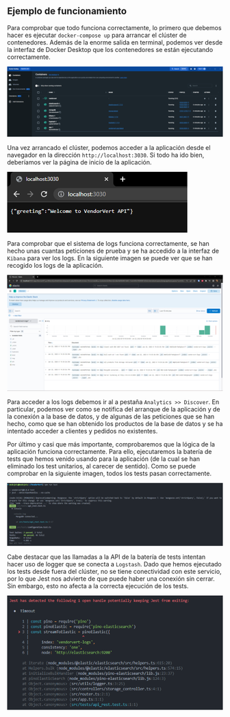 ## Ejemplo de funcionamiento

Para comprobar que todo funciona correctamente, lo primero que debemos hacer es ejecutar ``docker-compose up`` para arrancar el clúster de contenedores. Además de la enorme salida en terminal, podemos ver desde la interfaz de Docker Desktop que los contenedores se están ejecutando correctamente.

![Docker Compose Up](./imgs/docker_compose_running.png)

Una vez arrancado el clúster, podemos acceder a la aplicación desde el navegador en la dirección ``http://localhost:3030``. Si todo ha ido bien, deberíamos ver la página de inicio de la aplicación.

![Página de inicio](./imgs/greeting.png)

Para comprobar que el sistema de logs funciona correctamente, se han hecho unas cuantas peticiones de prueba y se ha accedido a la interfaz de ``Kibana`` para ver los logs. En la siguiente imagen se puede ver que se han recogido los logs de la aplicación.

![Logs de la aplicación](./imgs/kibana_working.png)

Para acceder a los logs debemos ir al a pestaña ``Analytics >> Discover``. En particular, podemos ver como se notifica del arranque de la aplicación y de la conexión a la base de datos, y de algunas de las peticiones que se han hecho, como que se han obtenido los productos de la base de datos y se ha intentado acceder a clientes y pedidos no existentes.

Por último y casi que más importante, comprobaremos que la lógica de la aplicación funciona correctamente. Para ello, ejecutaremos la batería de tests que hemos venido usando para la aplicación (de la cual se han eliminado los test unitarios, al carecer de sentido). Como se puede comprobar en la siguiente imagen, todos los tests pasan correctamente.

![Tests de la aplicación](./imgs/tests_passed.png)

Cabe destacar que las llamadas a la API de la batería de tests intentan hacer uso de logger que se conecta a ``Logstash``. Dado que hemos ejecutado los tests desde fuera del clúster, no se tiene conectividad con este servicio, por lo que Jest nos advierte de que puede haber una conexión sin cerrar. Sin embargo, esto no afecta a la correcta ejecución de los tests.

![No Logstash desde fuera](./imgs/test_outside_compose.png)